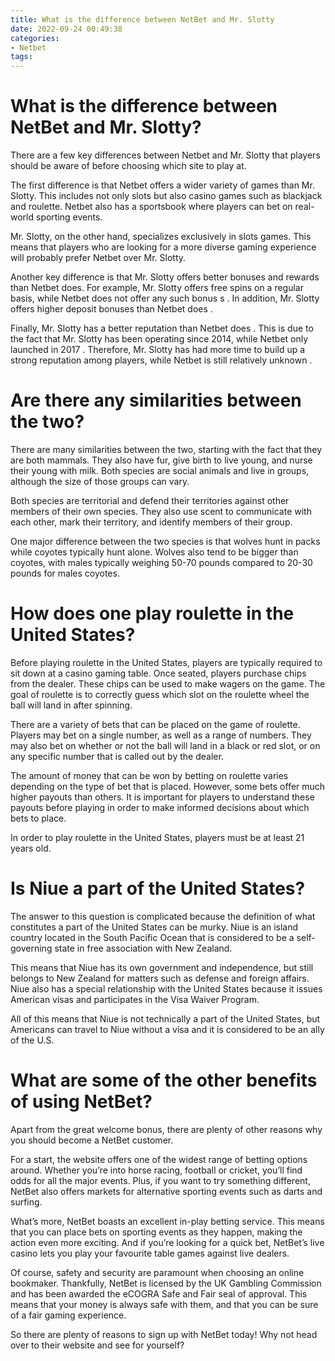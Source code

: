 ```yaml
---
title: What is the difference between NetBet and Mr. Slotty
date: 2022-09-24 00:49:38
categories:
- Netbet
tags:
---
```



#  What is the difference between NetBet and Mr. Slotty?

There are a few key differences between Netbet and Mr. Slotty that players should be aware of before choosing which site to play at.

The first difference is that Netbet offers a wider variety of games than Mr. Slotty. This includes not only slots but also casino games such as blackjack and roulette. Netbet also has a sportsbook where players can bet on real-world sporting events.

Mr. Slotty, on the other hand, specializes exclusively in slots games. This means that players who are looking for a more diverse gaming experience will probably prefer Netbet over Mr. Slotty.

Another key difference is that Mr. Slotty offers better bonuses and rewards than Netbet does. For example, Mr. Slotty offers free spins on a regular basis, while Netbet does not offer any such bonus s . In addition, Mr. Slotty offers higher deposit bonuses than Netbet does .

Finally, Mr. Slotty has a better reputation than Netbet does . This is due to the fact that Mr. Slotty has been operating since 2014, while Netbet only launched in 2017 . Therefore, Mr. Slotty has had more time to build up a strong reputation among players, while Netbet is still relatively unknown .

#  Are there any similarities between the two?

There are many similarities between the two, starting with the fact that they are both mammals. They also have fur, give birth to live young, and nurse their young with milk. Both species are social animals and live in groups, although the size of those groups can vary.

Both species are territorial and defend their territories against other members of their own species. They also use scent to communicate with each other, mark their territory, and identify members of their group.

One major difference between the two species is that wolves hunt in packs while coyotes typically hunt alone. Wolves also tend to be bigger than coyotes, with males typically weighing 50-70 pounds compared to 20-30 pounds for males coyotes.

#  How does one play roulette in the United States? 

Before playing roulette in the United States, players are typically required to sit down at a casino gaming table. Once seated, players purchase chips from the dealer. These chips can be used to make wagers on the game. The goal of roulette is to correctly guess which slot on the roulette wheel the ball will land in after spinning.

There are a variety of bets that can be placed on the game of roulette. Players may bet on a single number, as well as a range of numbers. They may also bet on whether or not the ball will land in a black or red slot, or on any specific number that is called out by the dealer.

The amount of money that can be won by betting on roulette varies depending on the type of bet that is placed. However, some bets offer much higher payouts than others. It is important for players to understand these payouts before playing in order to make informed decisions about which bets to place.

In order to play roulette in the United States, players must be at least 21 years old.

#  Is Niue a part of the United States? 

The answer to this question is complicated because the definition of what constitutes a part of the United States can be murky. Niue is an island country located in the South Pacific Ocean that is considered to be a self-governing state in free association with New Zealand.

This means that Niue has its own government and independence, but still belongs to New Zealand for matters such as defense and foreign affairs. Niue also has a special relationship with the United States because it issues American visas and participates in the Visa Waiver Program.

All of this means that Niue is not technically a part of the United States, but Americans can travel to Niue without a visa and it is considered to be an ally of the U.S.

#  What are some of the other benefits of using NetBet?

Apart from the great welcome bonus, there are plenty of other reasons why you should become a NetBet customer.

For a start, the website offers one of the widest range of betting options around. Whether you’re into horse racing, football or cricket, you’ll find odds for all the major events. Plus, if you want to try something different, NetBet also offers markets for alternative sporting events such as darts and surfing.

What’s more, NetBet boasts an excellent in-play betting service. This means that you can place bets on sporting events as they happen, making the action even more exciting. And if you’re looking for a quick bet, NetBet’s live casino lets you play your favourite table games against live dealers.

Of course, safety and security are paramount when choosing an online bookmaker. Thankfully, NetBet is licensed by the UK Gambling Commission and has been awarded the eCOGRA Safe and Fair seal of approval. This means that your money is always safe with them, and that you can be sure of a fair gaming experience.

So there are plenty of reasons to sign up with NetBet today! Why not head over to their website and see for yourself?